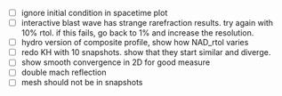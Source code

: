 - [ ] ignore initial condition in spacetime plot
- [ ] interactive blast wave has strange rarefraction results. try again with 10% rtol. if this fails, go back to 1% and increase the resolution.
- [ ] hydro version of composite profile, show how NAD_rtol varies
- [ ] redo KH with 10 snapshots. show that they start similar and diverge.
- [ ] show smooth convergence in 2D for good measure
- [ ] double mach reflection
- [ ] mesh should not be in snapshots
